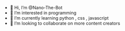 - 👋 Hi, I’m @Nano-The-Bot
- 👀 I’m interested in programming
- 🌱 I’m currently learning python , css , javascript
- 💞️ I’m looking to collaborate on more content creators
